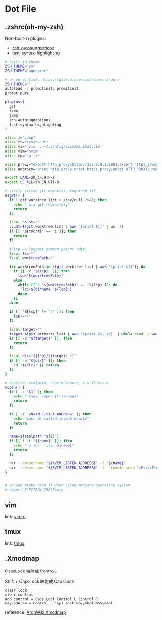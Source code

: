 # Dot File

## .zshrc(oh-my-zsh)

Non-built-in plugins:

- [zsh-autosuggestions](https://github.com/zsh-users/zsh-autosuggestions)
- [fast-syntax-highlighting](https://github.com/zdharma/fast-syntax-highlighting)

```sh
# built-in theme
ZSH_THEME="ys"
ZSH_THEME="agnoster"

# or pure, link: https://github.com/sindresorhus/pure
ZSH_THEME=""
autoload -U promptinit; promptinit
prompt pure

plugins=(
  git
  sudo
  jump
  zsh-autosuggestions
  fast-syntax-highlighting
)

alias j="jump"
alias rt="trash-put"
alias vi='nvim -u ~/.config/nvim/minimal.vim'
alias vim='nvim'
alias cp="cp -i"

alias proxy="export http_proxy=http://127.0.0.1:8001;export https_proxy=http://127.0.0.1:8001;export HTTP_PROXY=http://127.0.0.1:8001;export HTTPS_PROXY=http://127.0.0.1:8001;"
alias unproxy="unset http_proxy;unset https_proxy;unset HTTP_PROXY;unset HTTPS_PROXY;"

export LANG=zh_CN.UTF-8
export LC_ALL=zh_CN.UTF-8

# easily switch git worktree, required fzf
esgwt() {
  if ! git worktree list > /dev/null 2>&1; then
    echo 'no a git repository'
    return
  fi

  local count=""
  count=$(git worktree list | awk '{print $1}' | wc -l)
  if [[ "${count}" == *1 ]]; then
    return
  fi

  # lcp => longest common parent (dir)
  local lcp=""
  local worktreePath=""

  for worktreePath in $(git worktree list | awk '{print $1}'); do
    if [[ -z "${lcp}" ]]; then
      lcp="${worktreePath}"
    else
      while [[ ! "${worktreePath}" =~ ^${lcp} ]]; do
        lcp=$(dirname "${lcp}")
      done
    fi
  done

  if [[ "${lcp}" != "/" ]]; then
    lcp+="/"
  fi

  local target=""
  target=$(git worktree list | awk '{print $1, $3}' | while read -r worktreePath; do echo "${worktreePath#${lcp}}"; done | fzf -1)
  if [[ -z "${target}" ]]; then
    return
  fi

  local dir="${lcp}/${target% *}"
  if [[ -n "${dir}" ]]; then
    cd "${dir}" || return
  fi
}

# require: realpath, neovim-remote, vim-floaterm
vopen() {
  if [ -z "$1" ]; then
    echo "usage: vopen {filename}"
    return
  fi

  if [ -z "$NVIM_LISTEN_ADDRESS" ]; then
    echo "must be called inside neovim"
    return
  fi

  name=$(realpath "${1}")
  if [[ ! -f "${name}" ]]; then
    echo "no such file: ${name}"
    return
  fi

  nvr --servername "${NVIM_LISTEN_ADDRESS}" -l "${name}"
  nvr --servername "${NVIM_LISTEN_ADDRESS}" -l --remote-send "<Esc>:FloatermToggle<CR>"
}


# vscode maybe need it when using manjaro operating system
# export ELECTRON_TRASH=gio
```

## vim

link: [vimrc](https://github.com/CsYakamoz/vimrc)

## tmux

link: [tmux](../tmux/README.md)

## .Xmodmap

CapsLock 映射成 ControlL

Shift + CapsLock 映射成 CapsLock

```xmodmap
clear lock
clear control
add control = Caps_Lock Control_L Control_R
keycode 66 = Control_L Caps_Lock NoSymbol NoSymbol
```

reference: [ArchWiki Xmodmap](<https://wiki.archlinux.org/index.php/Xmodmap_(%E7%AE%80%E4%BD%93%E4%B8%AD%E6%96%87)>)
